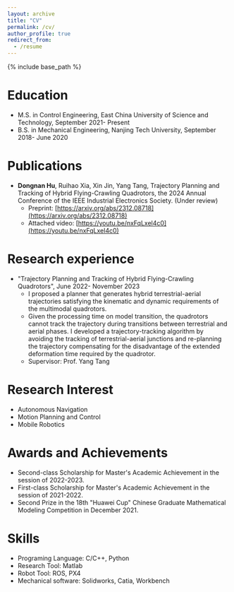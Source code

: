 ```yaml
---
layout: archive
title: "CV"
permalink: /cv/
author_profile: true
redirect_from:
  - /resume
---
```


{% include base_path %}

Education
======
* M.S. in Control Engineering, East China University of Science and Technology, September 2021- Present
* B.S. in Mechanical Engineering, Nanjing Tech University, September 2018- June 2020

Publications
======
* **Dongnan Hu**, Ruihao Xia, Xin Jin, Yang Tang, Trajectory Planning and Tracking of Hybrid Flying-Crawling Quadrotors, the 2024 Annual Conference of the IEEE Industrial Electronics Society. (Under review)
  * Preprint: [https://arxiv.org/abs/2312.08718](https://arxiv.org/abs/2312.08718)
  * Attached video: [https://youtu.be/nxFqLxel4c0](https://youtu.be/nxFqLxel4c0)

Research experience
======
* "Trajectory Planning and Tracking of Hybrid Flying-Crawling Quadrotors", June 2022- November 2023
  * I proposed a planner that generates hybrid terrestrial-aerial trajectories satisfying the kinematic and dynamic requirements of the multimodal quadrotors.
  * Given the processing time on model transition, the quadrotors cannot track the trajectory during transitions between terrestrial and aerial phases. I developed a trajectory-tracking algorithm by avoiding the tracking of terrestrial-aerial junctions and re-planning the trajectory  compensating for the disadvantage of the extended deformation time required by the quadrotor.
  * Supervisor: Prof. Yang Tang

Research Interest
======
* Autonomous Navigation
* Motion Planning and Control
* Mobile Robotics

Awards and Achievements
======
* Second-class Scholarship for Master's Academic Achievement in the session of 2022-2023.
* First-class Scholarship for Master's Academic Achievement in the session of 2021-2022.
* Second Prize in the 18th "Huawei Cup" Chinese Graduate Mathematical Modeling Competition in December 2021.

Skills
======
* Programing Language: C/C++, Python
* Research Tool: Matlab
* Robot Tool: ROS, PX4
* Mechanical software: Solidworks, Catia, Workbench
